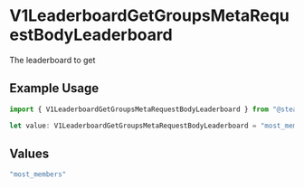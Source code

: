 # V1LeaderboardGetGroupsMetaRequestBodyLeaderboard

The leaderboard to get

## Example Usage

```typescript
import { V1LeaderboardGetGroupsMetaRequestBodyLeaderboard } from "@steamsets/client-ts/models/components";

let value: V1LeaderboardGetGroupsMetaRequestBodyLeaderboard = "most_members";
```

## Values

```typescript
"most_members"
```